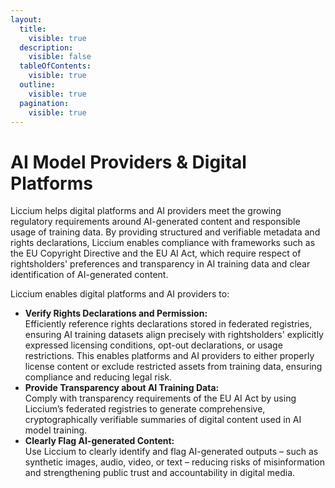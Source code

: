```yaml
---
layout:
  title:
    visible: true
  description:
    visible: false
  tableOfContents:
    visible: true
  outline:
    visible: true
  pagination:
    visible: true
---
```


# AI Model Providers & Digital Platforms

Liccium helps digital platforms and AI providers meet the growing regulatory requirements around AI-generated content and responsible usage of training data. By providing structured and verifiable metadata and rights declarations, Liccium enables compliance with frameworks such as the EU Copyright Directive and the EU AI Act, which require respect of rightsholders' preferences and transparency in AI training data and clear identification of AI-generated content.

Liccium enables digital platforms and AI providers to:

* **Verify Rights Declarations and Permission:**\
  Efficiently reference rights declarations stored in federated registries, ensuring AI training datasets align precisely with rightsholders' explicitly expressed licensing conditions, opt-out declarations, or usage restrictions. This enables platforms and AI providers to either properly license content or exclude restricted assets from training data, ensuring compliance and reducing legal risk.
* **Provide Transparency about AI Training Data:**\
  Comply with transparency requirements of the EU AI Act by using Liccium’s federated registries to generate comprehensive, cryptographically verifiable summaries of digital content used in AI model training.
* **Clearly Flag AI-generated Content:**\
  Use Liccium to clearly identify and flag AI-generated outputs – such as synthetic images, audio, video, or text – reducing risks of misinformation and strengthening public trust and accountability in digital media.
